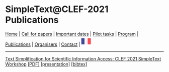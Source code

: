 
# SimpleText@CLEF-2021 Publications

[Home](https://simpletext-madics.github.io/2021/clef/en) | [Call for papers](https://simpletext-madics.github.io/2021/clef/en/CFP) | [Important dates](https://simpletext-madics.github.io/2021/clef/en/dates) | [Pilot tasks](https://simpletext-madics.github.io/2021/clef/en/tasks) | [Program](https://simpletext-madics.github.io/2021/clef/en/program) | [Publications](https://simpletext-madics.github.io/2021/clef/en/publications) | [Organisers](https://simpletext-madics.github.io/2021/clef/en/organisers) | [Contact](https://simpletext-madics.github.io/2021/clef/en/contact) | [<img src="../FR.png" width="30">](https://simpletext-madics.github.io/2021/clef/fr/publications)

---

[Text Simplification for Scientific Information Access: CLEF 2021 SimpleText Workshop](https://hal.archives-ouvertes.fr/hal-03121986v1) [[PDF]](../Paper-SimpleText_ECIR_2020.pdf) [[presentation]](../Presentation-SimpleText-ECIR-2021.pdf)  [[bibtex]](../Ermakova.bib)
